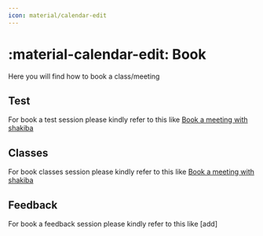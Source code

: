 ```yaml
---
icon: material/calendar-edit
---
```


# :material-calendar-edit: Book

Here you will find how to book a class/meeting

## Test

For book a test session please kindly refer to this like [Book a meeting with shakiba](https://book.shakiba.net/)



## Classes

For book classes session please kindly refer to this like [Book a meeting with shakiba](https://book.shakiba.net/)



## Feedback

For book a feedback session please kindly refer to this like [add]
